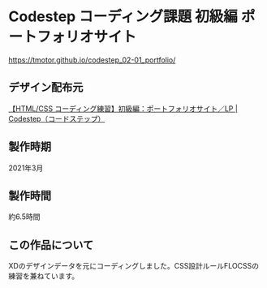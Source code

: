 # Codestep コーディング課題 初級編 ポートフォリオサイト
https://tmotor.github.io/codestep_02-01_portfolio/

## デザイン配布元
[【HTML/CSS コーディング練習】初級編：ポートフォリオサイト／LP | Codestep（コードステップ）](https://code-step.com/portfolio1-menu/)

## 製作時期
2021年3月

## 製作時間
約6.5時間

## この作品について
XDのデザインデータを元にコーディングしました。CSS設計ルールFLOCSSの練習を兼ねています。
